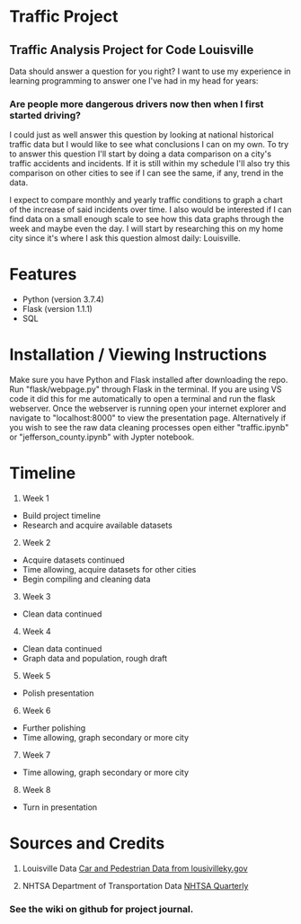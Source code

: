 # Traffic Project
## Traffic Analysis Project for Code Louisville

Data should answer a question for you right?  I want to use my experience in learning programming to answer one I've had in my head for years:

### Are people more dangerous drivers now then when I first started driving?

I could just as well answer this question by looking at national historical traffic data but I would like to see what conclusions I can on my own.  To try to answer this question I'll start by doing a data comparison on a city's traffic accidents and incidents.  If it is still within my schedule I'll also try this comparison on other cities to see if I can see the same, if any, trend in the data.

I expect to compare monthly and yearly traffic conditions to graph a chart of the increase of said incidents over time.  I also would be interested if I can find data on a small enough scale to see how this data graphs through the week and maybe even the day.  I will start by researching this on my home city since it's where I ask this question almost daily: Louisville.


# Features

- Python (version 3.7.4)
- Flask (version 1.1.1)
- SQL


# Installation / Viewing Instructions

Make sure you have Python and Flask installed after downloading the repo.  Run "flask/webpage.py" through Flask in the terminal.  If you are using VS code it did this for me automatically to open a terminal and run the flask webserver.  Once the webserver is running open your internet explorer and navigate to "localhost:8000" to view the presentation page.  Alternatively if you wish to see the raw data cleaning processes open either "traffic.ipynb" or "jefferson_county.ipynb" with Jypter notebook.


# Timeline

1. Week 1
- Build project timeline
- Research and acquire available datasets
2. Week 2
- Acquire datasets continued
- Time allowing, acquire datasets for other cities
- Begin compiling and cleaning data
3. Week 3
- Clean data continued
4. Week 4
- Clean data continued
- Graph data and population, rough draft
5. Week 5
- Polish presentation
6. Week 6
- Further polishing
- Time allowing, graph secondary or more city
7. Week 7
- Time allowing, graph secondary or more city
8. Week 8
- Turn in presentation


# Sources and Credits
1. Louisville Data
[Car and Pedestrian Data from lousivilleky.gov](https://data.louisvilleky.gov/dataset/traffic-collisions)

2. NHTSA Department of Transportation Data
[NHTSA Quarterly](https://crashstats.nhtsa.dot.gov/Api/Public/ViewPublication/812874)

### See the wiki on github for project journal.
